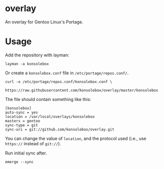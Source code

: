 # overlay

An overlay for Gentoo Linux's Portage.

# Usage

Add the repository with layman:

    layman -a konsolebox

Or create a `konsolebox.conf` file in `/etc/portage/repos.conf/`.

    curl -o /etc/portage/repos.conf/konsolebox.conf \
            https://raw.githubusercontent.com/konsolebox/overlay/master/konsolebox.conf.example

The file should contain something like this:

    [konsolebox]
    auto-sync = yes
    location = /var/local/overlays/konsolebox
    masters = gentoo
    sync-type = git
    sync-uri = git://github.com/konsolebox/overlay.git

You can change the value of `location`, and the protocol used (i.e., use `https://` instead of `git://`).

Run initial sync after.

    emerge --sync
